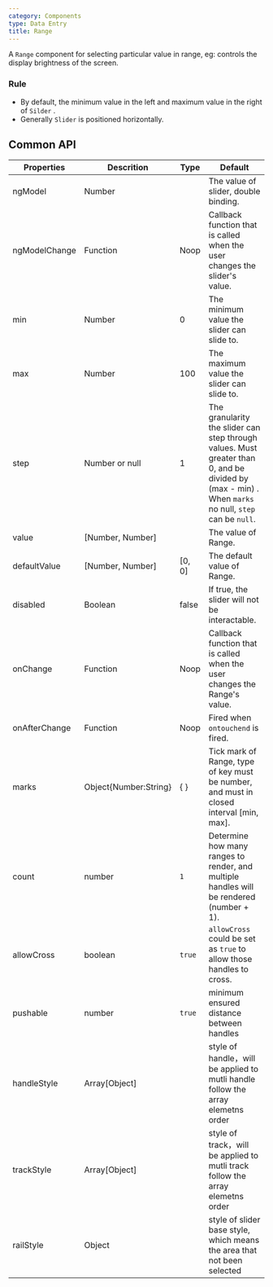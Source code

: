 ```yaml
---
category: Components
type: Data Entry
title: Range
---
```



A `Range` component for selecting particular value in range, eg: controls the display brightness of the screen.


### Rule

- By default, the minimum value in the left and maximum value in the right of `Silder` .
- Generally `Slider` is positioned horizontally.


## Common API

Properties | Descrition | Type | Default
-----------|------------|------|--------
| ngModel|  Number  |     | The value of slider, double binding. |
| ngModelChange |  Function     | Noop    | Callback function that is called when the user changes the slider's value. |
| min    |  Number     | 0     | The minimum value the slider can slide to. |
| max    |  Number     | 100    | The maximum value the slider can slide to. |
| step    |  Number or null     | 1    | The granularity the slider can step through values. Must greater than 0, and be divided by (max - min) . When `marks` no null, `step` can be `null`. |
| value    |  [Number, Number]|     | The value of Range. |
| defaultValue    |  [Number, Number]   | [0, 0]    | The default value of Range. |
| disabled    |  Boolean     | false    | If true, the slider will not be interactable. |
| onChange    |  Function     | Noop    | Callback function that is called when the user changes the Range's value. |
| onAfterChange    |  Function     | Noop    | Fired when `ontouchend` is fired. |
| marks      |  Object{Number:String}     | { }    | Tick mark of Range, type of key must be number, and must in closed interval [min, max]. |
| count | number | `1` | Determine how many ranges to render, and multiple handles will be rendered (number + 1). |
| allowCross | boolean | `true` | `allowCross` could be set as `true` to allow those handles to cross. |
| pushable |  number | `true` | minimum ensured distance between handles |
| handleStyle    |  Array[Object]    |    | style of handle，will be applied to mutli handle follow the array elemetns order |
| trackStyle  | Array[Object]     |    | style of track，will be applied to mutli track follow the array elemetns order |
| railStyle   |  Object     |   | style of slider base style, which means the area that not been selected |
